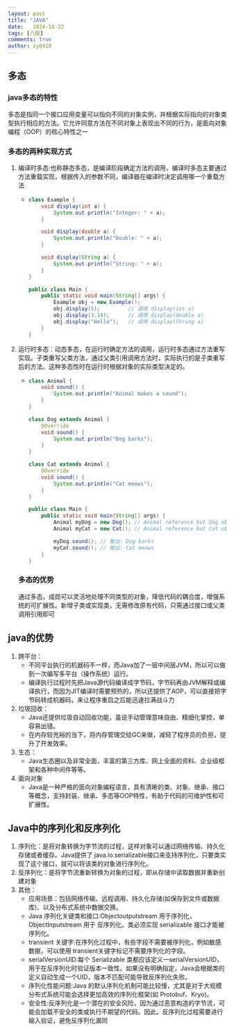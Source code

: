 ```yaml
---
layout: post
title: "JAVA"
date:   2024-10-22
tags: [八股]
comments: true
author: zy0410
---
```


## 多态

### java多态的特性

多态是指同一个接口应用变量可以指向不同的对象实例，并根据实际指向的对象类型执行相应的方法。它允许同意方法在不同对象上表现出不同的行为，是面向对象编程（OOP）的核心特性之一

### 多态的两种实现方式

1. 编译时多态:也称静态多态，是编译阶段确定方法的调用，编译时多态主要通过方法重载实现，根据传入的参数不同，编译器在编译时决定调用哪一个重载方法

   - ```java
     class Example {
         void display(int a) {
             System.out.println("Integer: " + a);
         }
     
         void display(double a) {
             System.out.println("Double: " + a);
         }
     
         void display(String a) {
             System.out.println("String: " + a);
         }
     }
     
     public class Main {
         public static void main(String[] args) {
             Example obj = new Example();
             obj.display(5);         // 调用 display(int a)
             obj.display(3.14);      // 调用 display(double a)
             obj.display("Hello");   // 调用 display(String a)
         }
     }
     
     ```

2. 运行时多态：动态多态，在运行时确定方法的调用，运行时多态通过方法重写实现。子类重写父类方法，通过父类引用调用方法时，实际执行的是子类重写后的方法。这种多态性时在运行时根据对象的实际类型决定的。

   - ```java
     class Animal {
         void sound() {
             System.out.println("Animal makes a sound");
         }
     }
     
     class Dog extends Animal {
         @Override
         void sound() {
             System.out.println("Dog barks");
         }
     }
     
     class Cat extends Animal {
         @Override
         void sound() {
             System.out.println("Cat meows");
         }
     }
     
     public class Main {
         public static void main(String[] args) {
             Animal myDog = new Dog(); // Animal reference but Dog object
             Animal myCat = new Cat(); // Animal reference but Cat object
     
             myDog.sound(); // 输出: Dog barks
             myCat.sound(); // 输出: Cat meows
         }
     }
     
     ```

   ### 多态的优势

   通过多态，成勋可以灵活地处理不同类型的对象，降低代码的耦合度，增强系统的可扩展性。新增子类或实现类，无需修改原有代码，只需通过接口或父类调用引用即可

## java的优势

1. 跨平台：
   - 不同平台执行的机器码不一样，而Java加了一层中间层JVM，所以可以做到一次编写多平台（操作系统）运行。
   - 编译执行过程时先把Java源代码编译成字节码，字节码再由JVM解释或编译执行，而因为JIT编译时需要预热的，所以还提供了AOP，可以直接把字节码转成机器码，来让程序重启之后能迅速拉满战斗力
2. 垃圾回收：
   - Java还提供垃圾自动回收功能，虽说手动管理意味自由、精细化掌控，单容易出错。
   - 在内存较充裕的当下，将内存管理交给GC来做，减轻了程序员的负担，提升了开发效率。
3. 生态：
   - Java生态圈以及非常全面，丰富的第三方库、网上全面的资料、企业级框架和各种中间件等等。
4. 面向对象
   - Java是一种严格的面向对象编程语言，具有清晰的类、对象、继承、接口等概念，支持封装、继承、多态等OOP特性，有助于代码的可维护性和可扩展性。

## Java中的序列化和反序列化

1. 序列化：是将对象转换为字节流的过程，这样对象可以通过网络传输、持久化存储或者缓存。Java提供了 java.io.serializable接口来支持序列化，只要类实现了这个接口，就可以将该类的对象进行序列化。
2. 反序列化：是将字节流重新转换为对象的过程，即从存储中读取数据并重新创建对象
3. 其他：
   - 应用场景：包括网络传输、远程调用、持久化存储(如保存到文件或数据库)、以及分布式系统中数据交换。
   - Java 序列化关键类和接口:Objectoutputstream 用于序列化，ObjectInputstream 用于
     反序列化。类必须实现 serializable 接口才能被序列化。
   - transient 关键字:在序列化过程中，有些字段不需要被序列化，例如敏感数据，可以使用 transient关键字标记不需要序列化的字段。
   - serialVersionUlD:每个 Serializable 类都应该定义一serialVersionUID，用于在反序列化时验证版本一致性。如果没有明确指定，Java会根据类的定义自动生成一个UID，版本不匹配可能导致反序列化失败。
   - 序列化性能问题:Java 的默认序列化机制可能比较慢，尤其是对于大规模分布式系统可能会选择更加高效的序列化框架(如 Protobuf、Kryo)。
   - 安全性:反序列化是一个潜在的安全风险，因为通过恶意构造的字节流，可能会加载不安全的类或执行不期望的代码。因此，反序列化过程需要进行输入验证，避免反序列化漏同

